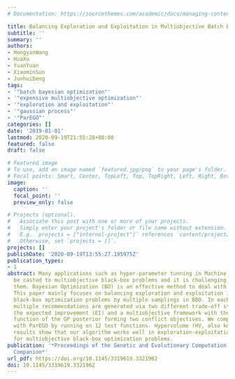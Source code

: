 ```yaml
---
# Documentation: https://sourcethemes.com/academic/docs/managing-content/

title: Balancing Exploration and Exploitation in Multiobjective Batch Bayesian Optimization
subtitle: ''
summary: ''
authors:
- HongyanWang
- HuaXu
- YuanYuan
- XiaominSun
- JunhuiDeng
tags:
- '"batch bayesian optimization"'
- '"expensive multiobjective optimization"'
- '"exploration and exploitation"'
- '"gaussian process"'
- '"ParEGO"'
categories: []
date: '2019-01-01'
lastmod: 2020-09-19T21:55:28+08:00
featured: false
draft: false

# Featured image
# To use, add an image named `featured.jpg/png` to your page's folder.
# Focal points: Smart, Center, TopLeft, Top, TopRight, Left, Right, BottomLeft, Bottom, BottomRight.
image:
  caption: ''
  focal_point: ''
  preview_only: false

# Projects (optional).
#   Associate this post with one or more of your projects.
#   Simply enter your project's folder or file name without extension.
#   E.g. `projects = ["internal-project"]` references `content/project/deep-learning/index.md`.
#   Otherwise, set `projects = []`.
projects: []
publishDate: '2020-09-19T13:55:27.195975Z'
publication_types:
- 1
abstract: Many applications such as hyper-parameter tunning in Machine Learning can
  be casted to multiobjective black-box problems and it is challenging to optimize
  them. Bayesian Optimization (BO) is an effective method to deal with black-box functions.
  This paper mainly focuses on balancing exploration and exploitation in multi-objective
  black-box optimization problems by multiple samplings in BBO. In each iteration,
  multiple recommendations are generated via two different trade-off strategies respectively
  the expected improvement (EI) and a multiobjective framework with the mean and variance
  function of the GP posterior forming two conflict objectives. We compare our algorithm
  with ParEGO by running on 12 test functions. Hypervolume (HV, also known as S-metric)
  results show that our algorithm works well in exploration-exploitation trade-off
  for multiobjective black-box optimization problems.
publication: '*Proceedings of the Genetic and Evolutionary Computation Conference
  Companion*'
url_pdf: https://doi.org/10.1145/3319619.3321962
doi: 10.1145/3319619.3321962
---
```

